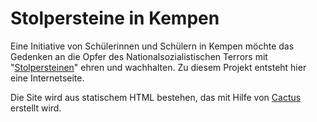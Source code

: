 # Stolpersteine in Kempen

Eine Initiative von Schülerinnen und Schülern in Kempen möchte das Gedenken an die Opfer des Nationalsozialistischen Terrors mit "[Stolpersteinen](https://de.wikipedia.org/wiki/Stolpersteine)" ehren und wachhalten. Zu diesem Projekt entsteht hier eine Internetseite.

Die Site wird aus statischem HTML bestehen, das mit Hilfe von [Cactus](https://github.com/koenbok/Cactus) erstellt wird.
